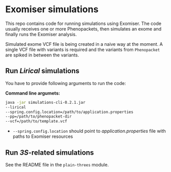 # Exomiser simulations

This repo contains code for running simulations using Exomiser. The code usually receives one or more Phenopackets, then simulates an exome and finally runs the Exomiser analysis.

Simulated exome VCF file is being created in a naive way at the moment. A single VCF file with variants is required and the variants from `Phenopacket` are spiked in between the variants.

## Run *Lirical* simulations

You have to provide following arguments to run the code:

**Command line argumets:**
```bash
java -jar simulations-cli-0.2.1.jar 
--lirical 
--spring.config.location=/path/to/application.properties 
--pp=/path/to/phenopacket-dir 
--vcf=/path/to/template.vcf
```

- `--spring.config.location` should point to *application.properties* file with paths to Exomiser resources

## Run *3S*-related simulations

See the README file in the `plain-threes` module.
